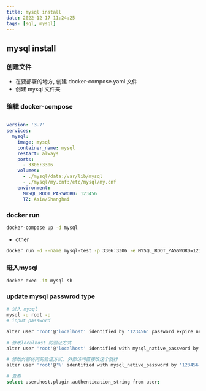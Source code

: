 ```yaml
---
title: mysql install
date: 2022-12-17 11:24:25
tags: [sql, mysql]
---
```


## mysql install

### 创建文件
- 在要部署的地方, 创建 docker-compose.yaml 文件
- 创建 mysql 文件夹



### 编辑 docker-compose
```yaml

version: '3.7'
services:
  mysql:
    image: mysql
    container_name: mysql
    restart: always
    ports:
      - 3306:3306   
    volumes:
      - ./mysql/data:/var/lib/mysql
      - ./mysql/my.cnf:/etc/mysql/my.cnf
    environment:
      MYSQL_ROOT_PASSWORD: 123456
      TZ: Asia/Shanghai

```

### docker run
```sh
docker-compose up -d mysql
```
- other
```sh
docker run -d --name mysql-test -p 3306:3306 -e MYSQL_ROOT_PASSWORD=123456 mysql
```

### 进入mysql
```sh
docker exec -it mysql sh
```

### update mysql passwrod type
```sh
# 进入 mysql
mysql -u root -p
# input password

alter user 'root'@'localhost' identified by '123456' password expire never;

# 修改localhost 的验证方式
alter user 'root'@'localhost' identified with mysql_native_password by '123456';

# 修改外部访问的验证方式, 外部访问直接改这个就行
alter user 'root'@'%' identified with mysql_native_password by '123456';

# 查看
select user,host,plugin,authentication_string from user;

```




